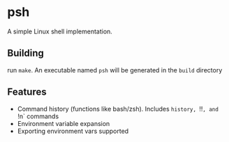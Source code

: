 # psh

A simple Linux shell implementation.

## Building
run `make`. An executable named `psh` will be generated in the `build` directory

## Features
 - Command history (functions like bash/zsh). Includes `history, `!!`, and `!n` commands
 - Environment variable expansion
 - Exporting environment vars supported
